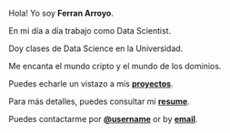 ---
---

Hola! Yo soy **Ferran Arroyo**.

En mi día a día trabajo como Data Scientist.

Doy clases de Data Science en la Universidad.

Me encanta el mundo cripto y el mundo de los dominios.

Puedes echarle un vistazo a mis **[proyectos]**.

Para más detalles, puedes consultar mi **[resume]**.

Puedes contactarme por **[@username]** or by **[email]**.



[proyectos]: /proyectos
[resume]: https://demo.nurlan.co/hugo-vitae/
[@username]: https://es.linkedin.com/in/actuariodatascientist
[email]: mailto:hola@ferran.co
